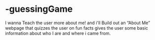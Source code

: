 # -guessingGame
I wanna Teach the user more about me! and i'll Build out an “About Me” webpage that quizzes the user on fun facts gives the user some basic information about who I are and where i came from.
